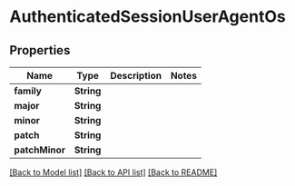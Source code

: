 # AuthenticatedSessionUserAgentOs

## Properties
Name | Type | Description | Notes
------------ | ------------- | ------------- | -------------
**family** | **String** |  | 
**major** | **String** |  | 
**minor** | **String** |  | 
**patch** | **String** |  | 
**patchMinor** | **String** |  | 

[[Back to Model list]](../README.md#documentation-for-models) [[Back to API list]](../README.md#documentation-for-api-endpoints) [[Back to README]](../README.md)


